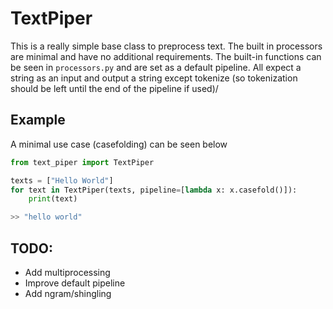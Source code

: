 # TextPiper

This is a really simple base class to preprocess text. The built in processors are minimal and have no additional requirements. The built-in functions can be seen in `processors.py` and are set as a default pipeline. All expect a string as an input and output a string except tokenize (so tokenization should be left until the end of the pipeline if used)/

## Example

A minimal use case (casefolding) can be seen below
```python
from text_piper import TextPiper

texts = ["Hello World"]
for text in TextPiper(texts, pipeline=[lambda x: x.casefold()]):
    print(text)

>> "hello world"
```

## TODO:

- Add multiprocessing
- Improve default pipeline
- Add ngram/shingling
